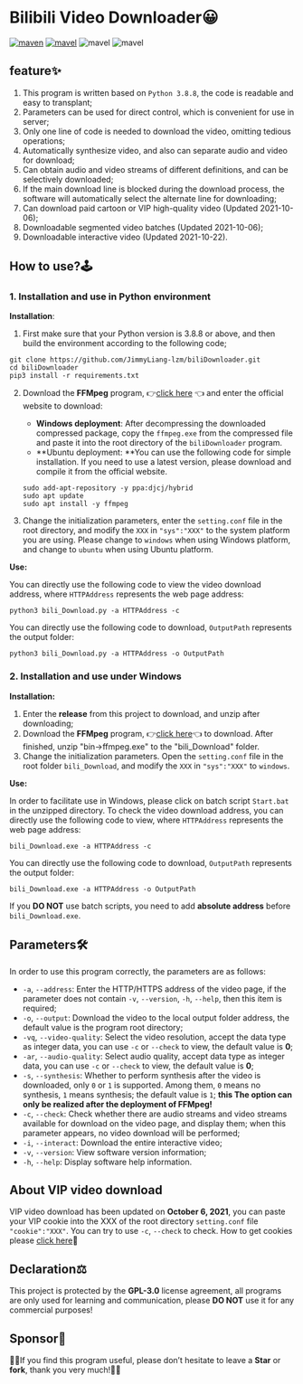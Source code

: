 # Bilibili Video Downloader😀

[![maven](https://img.shields.io/badge/Python-3.8.8-blue.svg)](https://www.python.org/)  [![mavel](https://img.shields.io/badge/GPL-3.0-red.svg)](https://github.com/JimmyLiang-lzm/biliDownloader/blob/master/LICENSE) ![mavel](https://img.shields.io/badge/requests-2.26.0-green.svg) ![mavel](https://img.shields.io/badge/tqdm-4.62.1-green.svg) 

## feature✨

1. This program is written based on `Python 3.8.8`, the code is readable and easy to transplant;
2. Parameters can be used for direct control, which is convenient for use in server; 
3. Only one line of code is needed to download the video, omitting tedious operations;
4. Automatically synthesize video, and also can separate audio and video for download;
5. Can obtain audio and video streams of different definitions, and can be selectively downloaded;
6. If the main download line is blocked during the download process, the software will automatically select the alternate line for downloading;
7. Can download paid cartoon or VIP high-quality video (Updated 2021-10-06);
8. Downloadable segmented video batches (Updated 2021-10-06);
9. Downloadable interactive video (Updated 2021-10-22).


## How to use?🕹

### 1. Installation and use in Python environment

**Installation**:

1. First make sure that your Python version is 3.8.8 or above, and then build the environment according to the following code;

```shell
git clone https://github.com/JimmyLiang-lzm/biliDownloader.git
cd biliDownloader
pip3 install -r requirements.txt
```

2. Download the **FFMpeg** program, 👉[click here](http://ffmpeg.org/download.html) 👈 and enter the official website to download:

   * **Windows deployment**: After decompressing the downloaded compressed package, copy the `ffmpeg.exe` from the compressed file and paste it into the root directory of the `biliDownloader` program.
   * **Ubuntu deployment: **You can use the following code for simple installation. If you need to use a latest version, please download and compile it from the official website.

   ```shell
   sudo add-apt-repository -y ppa:djcj/hybrid
   sudo apt update
   sudo apt install -y ffmpeg
   ```

3. Change the initialization parameters, enter the `setting.conf` file in the root directory, and modify the `XXX` in `"sys":"XXX"` to the system platform you are using. Please change to `windows` when using Windows platform, and change to `ubuntu` when using Ubuntu platform.

**Use:**

You can directly use the following code to view the video download address, where `HTTPAddress` represents the web page address:

```shell
python3 bili_Download.py -a HTTPAddress -c
```

You can directly use the following code to download, `OutputPath` represents the output folder:

```shell
python3 bili_Download.py -a HTTPAddress -o OutputPath
```

### 2. Installation and use under Windows

**Installation:**

1. Enter the **release** from this project to download, and unzip after downloading;
2. Download the **FFMpeg** program, 👉[click here](https://www.gyan.dev/ffmpeg/builds/packages/ffmpeg-2021-08-14-git-acd079843b-full_build.7z)👈 to download. After finished, unzip "bin->ffmpeg.exe" to the "bili_Download" folder.
3. Change the initialization parameters. Open the `setting.conf` file in the root folder `bili_Download`, and modify the `XXX` in `"sys":"XXX"` to `windows`.

**Use:**

In order to facilitate use in Windows, please click on batch script `Start.bat` in the unzipped directory. To check the video download address, you can directly use the following code to view, where `HTTPAddress` represents the web page address:

```shell
bili_Download.exe -a HTTPAddress -c
```

You can directly use the following code to download, `OutputPath` represents the output folder:

```shell
bili_Download.exe -a HTTPAddress -o OutputPath
```

If you **DO NOT** use batch scripts, you need to add **absolute address** before `bili_Download.exe`.

## Parameters🛠

In order to use this program correctly, the parameters are as follows:

* `-a`, `--address`: Enter the HTTP/HTTPS address of the video page, if the parameter does not contain `-v`, `--version`, `-h`, `--help`, then this item is required;
* `-o`, `--output`: Download the video to the local output folder address, the default value is the program root directory;
* `-vq`, `--video-quality`: Select the video resolution, accept the data type as integer data, you can use `-c` or `--check` to view, the default value is **0**;
* `-ar`, `--audio-quality`: Select audio quality, accept data type as integer data, you can use `-c` or `--check` to view, the default value is **0**;
* `-s`, `--synthesis`: Whether to perform synthesis after the video is downloaded, only `0` or `1` is supported. Among them, `0` means no synthesis, `1` means synthesis; the default value is ``1``; **this The option can only be realized after the deployment of FFMpeg!**
* `-c`, `--check`: Check whether there are audio streams and video streams available for download on the video page, and display them; when this parameter appears, no video download will be performed;
* `-i`, `--interact`: Download the entire interactive video;
* `-v`, `--version`: View software version information;
* `-h`, `--help`: Display software help information.

## About VIP video download

VIP video download has been updated on **October 6, 2021**, you can paste your VIP cookie into the XXX of the root directory `setting.conf` file `"cookie":"XXX"`. You can try to use `-c`, `--check` to check. How to get cookies please [click here](https://jimmyliang-lzm.github.io/2021/10/05/Get_bilibili_cookie/)🤞

## Declaration⚖

This project is protected by the **GPL-3.0** license agreement, all programs are only used for learning and communication, please **DO NOT** use it for any commercial purposes!

## Sponsor🤝

💖💖If you find this program useful, please don’t hesitate to leave a **Star** or **fork**, thank you very much!💖💖